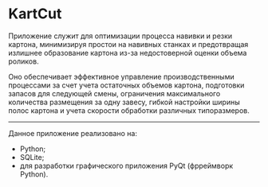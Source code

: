 # KartCut

Приложение служит для оптимизации процесса навивки и резки картона, минимизируя простои на навивных станках и предотвращая излишнее образование картона из-за недостоверной оценки объема роликов. 

Оно обеспечивает эффективное управление производственными процессами за счет учета остаточных объемов картона, подготовки запасов для следующей смены, ограничения максимального количества размещения за одну завесу, гибкой настройки ширины полос картона и учета скорости обработки различных типоразмеров.

<hr>

Данное приложение реализовано на: 

+ Python;
+ SQLite;
+ для разработки графического приложения PyQt (фрреймворк Python).
